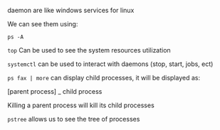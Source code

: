 

daemon are like windows services for linux

We can see them using:

`ps -A`

`top` Can be used to see the system resources utilization


`systemctl` can be used to interact with daemons (stop, start, jobs, ect)

`ps fax | more` can display child processes, it will be displayed as:

[parent process]
	\_ child process
	
Killing a parent process will kill its child processes

`pstree` allows us to see the tree of processes
